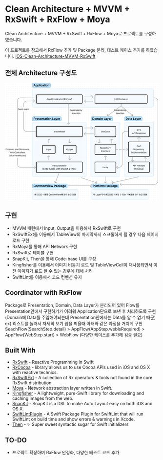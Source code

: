 # Clean Architecture + MVVM + RxSwift + RxFlow + Moya

Clean Architecture + MVVM + RxSwift + RxFlow + Moya로 프로젝트를 구성하였습니다.

이 프로젝트를 참고해서 RxFlow 추가 및 Package 분리, 테스트 케이스 추가를 하였습니다.
[iOS-Clean-Architecture-MVVM-RxSwift](https://github.com/kwontaewan/iOS-Clean-Architecture-MVVM-RxSwift)


## 전체 Architecture 구성도
![Alt text](README_FILES/Architecture.png?raw=true "Modules Dependencie")


## 구현
* MVVM 패턴에서 Input, Output을 이용해서 RxSwift로 구현
* RxSwiftExt를 이용해서 TableView의 마지막까지 스크롤하게 될 경우 다음 페이지 로드 구현
* RxMoya를 통해 API Network 구현
* RxSwift로 테이블 구현
* SnapKit, Then을 통해 Code-base UI를 구성
* Kingfisher를 이용해서 이미지 비동기 로드 및 TableViewCell이 재사용되면서 이전 이미지가 로드 될 수 있는 경우에 대해 처리
* SwiftLint를 이용해서 코드 컨벤션 유지


## Coordinator with RxFlow
Package로 Presentation, Domain, Data Layer가 분리되어 있어 Flow를 Presentation안에서 구현하기가 어려워 Application단으로 보낸 후 처리하도록 구현 (Domain에 Data를 주입해야되는데 Presentation안에서는 Data를 알 수 없기 때문)
ex) 리스트를 눌러서 자세히 보기 웹을 띄울때 아래와 같은 과정을 거치게 구현 SeachFlow(SearchStep.detail) > AppFlow(AppStep.webIsRequired) > AppFlow(WebStep.start) > WebFlow
(다양한 케이스를 추가해 검증 필요)


## Built With
- [RxSwift](https://github.com/ReactiveX/RxSwift) - Reactive Programming in Swift
- [RxCocoa](https://github.com/ReactiveX/RxSwift) - library allows us to use Cocoa APIs used in iOS and OS X with reactive technics.
- [RxSwiftExt](https://github.com/RxSwiftCommunity/RxSwiftExt) - A collection of Rx operators & tools not found in the core RxSwift distribution
- [Moya](https://github.com/Moya/Moya) - Network abstraction layer written in Swift.
- [Kingfisher](https://github.com/onevcat/Kingfisher) - A lightweight, pure-Swift library for downloading and caching images from the web.
- [SnapKit](https://github.com/SnapKit/SnapKit) - SnapKit is a DSL to make Auto Layout easy on both iOS and OS X.
- [SwiftLintPlugin](https://github.com/lukepistrol/SwiftLintPlugin) - A Swift Package Plugin for SwiftLint that will run SwiftLint on build time and show errors & warnings in Xcode.
- [Then](https://github.com/devxoul/Then) - ✨ Super sweet syntactic sugar for Swift initializers


## TO-DO
- 프로젝트 확장하며 RxFlow 안정화, 다양한 테스트 코드 추가
